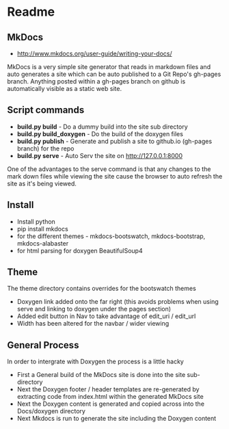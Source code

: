 # Readme

## MkDocs

  * http://www.mkdocs.org/user-guide/writing-your-docs/

MkDocs is a very simple site generator that reads in markdown files and auto generates a site
which can be auto published to a Git Repo's gh-pages branch.
Anything posted within a gh-pages branch on github is automatically visible as a static web site.

## Script commands

  * **build.py build** - Do a dummy build into the site sub directory
  * **build.py build_doxygen** - Do the build of the doxygen files
  * **build.py publish** - Generate and publish a site to github.io (gh-pages branch) for the repo
  * **build.py serve** - Auto Serv the site on http://127.0.0.1:8000

One of the advantages to the serve command is that any changes to the mark down files while viewing the site
cause the browser to auto refresh the site as it's being viewed.

## Install

  * Install python
  * pip install mkdocs
  * for the different themes - mkdocs-bootswatch, mkdocs-bootstrap, mkdocs-alabaster
  * for html parsing for doxygen BeautifulSoup4

## Theme

The theme directory contains overrides for the bootswatch themes

  * Doxygen link added onto the far right
    (this avoids problems when using serve and linking to doxygen under the pages section)
  * Added edit button in Nav to take advantage of edit_uri / edit_url
  * Width has been altered for the navbar / wider viewing

## General Process

In order to intergrate with Doxygen the process is a little hacky

  * First a General build of the MkDocs site is done into the site sub-directory
  * Next the Doxygen footer / header templates are re-generated by extracting code from index.html within the generated MkDocs site
  * Next the Doxygen content is generated and copied across into the Docs/doxygen directory
  * Next Mkdocs is run to generate the site including the Doxygen content
